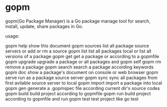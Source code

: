 gopm
====

gopm(Go Package Manager) is a Go package manage tool for search, install, update, share packages in Go.

usage:

gopm help        show this document
gopm sources     list all package source servers or add or rm a source
gopm list        list all packages local or list all versions of a package
gopm get         get a package or according to a gopmfile
gopm upgrade     upgrade a package or all packages and gopm self
gopm rm          remove a package
gopm search      search a package according keywords
gopm doc         show a package's document on console or web browser
gopm serve       run as a package source server
gopm sync        sync all packages from first avilable source server to local
gopm import      import a package into local
gopm gen         generate a .gopmspec file according current dir's source codes
gopm build       build project according to gopmfile
gopm run         build project according to gopmfile and run
gopm test        test project like go test


